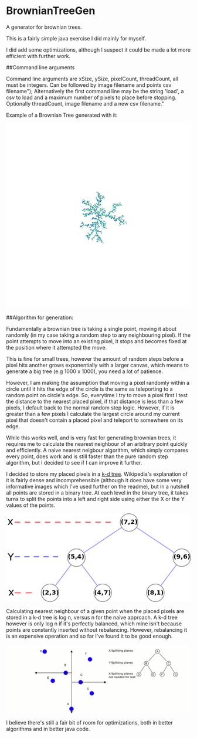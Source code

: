 # BrownianTreeGen

A generator for brownian trees.

This is a fairly simple java exercise I did mainly for myself.

I did add some optimizations, although I suspect it could be made a lot more efficient with further work.

##Command line arguments

Command line arguments are xSize, ySize, pixelCount, threadCount, all must be integers. Can be followed by image filename and points csv filename");
Alternatively the first command line may be the string 'load', a csv to load and a maximum number of pixels to place before stopping. Optionally threadCount, image filename and a new csv filename."

Example of a Brownian Tree generated with it:

![Brownian Tree](https://raw.githubusercontent.com/MWelgemoedSA/BrownianTreeGen/master/ReadmeImages/BrownianTree.gif)

##Algorithm for generation:

Fundamentally a brownian tree is taking a single point, moving it about randomly (in my case taking a random step to any neighbouring pixel). If the point attempts to move into an existing pixel, it stops and becomes fixed at the position where it attempted the move.

This is fine for small trees, however the amount of random steps before a pixel hits another grows exponentially with a larger canvas, which means to generate a big tree (e.g 1000 x 1000), you need a lot of patience.

However, I am making the assumption that moving a pixel randomly within a circle until it hits the edge of the circle is the same as teleporting to a random point on circle's edge. So, everytime I try to move a pixel first I test the distance to the nearest placed pixel, if that distance is less than a few pixels, I default back to the normal random step logic. However, if it is greater than a few pixels I calculate the largest circle around my current pixel that doesn't contain a placed pixel and teleport to somewhere on its edge.

While this works well, and is very fast for generating brownian trees, it requires me to calculate the nearest neighbour of an arbitrary point quickly and efficiently. A naive nearest neigbour algorithm, which simply compares every point, does work and is still faster than the pure random step algorithm, but I decided to see if I can improve it further.

I decided to store my placed pixels in a [k-d tree](https://en.wikipedia.org/wiki/K-d_tree). Wikipedia's explanation of it is fairly dense and incomprehensible (although it does have some very informative images which I've used further on the readme), but in a nutshell all points are stored in a binary tree. At each level in the binary tree, it takes turns to split the points into a left and right side using either the X or the Y values of the points.

![kd tree](https://raw.githubusercontent.com/MWelgemoedSA/BrownianTreeGen/master/ReadmeImages/Tree_0001.png)

Calculating nearest neighbour of a given point when the placed pixels are stored in a k-d tree is log n, versus n for the naive approach. A k-d tree however is only log n if it's perfectly balanced, which mine isn't because points are constantly inserted without rebalancing. However, rebalancing it is an expensive operation and so far I've found it to be good enough.

![kd tree nearest neighbour search](https://raw.githubusercontent.com/MWelgemoedSA/BrownianTreeGen/master/ReadmeImages/KDTree-animation.gif)

I believe there's still a fair bit of room for optimizations, both in better algorithms and in better java code.
